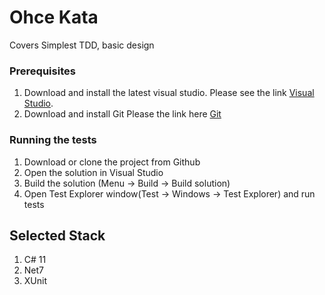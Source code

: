 # Ohce Kata
Covers Simplest TDD, basic design

### Prerequisites

1. Download and install  the latest visual studio. Please see the link [Visual Studio]( https://visualstudio.microsoft.com/downloads/).
2. Download and install Git   Please the link here  [Git](https://git-scm.com/downloads)


### Running the tests

1. Download or clone the project from Github
2. Open the  solution in Visual Studio
3.  Build the solution (Menu -> Build -> Build solution)
4.   Open Test Explorer window(Test -> Windows -> Test Explorer) and run tests

## Selected Stack
1. C# 11
2. Net7
3. XUnit
